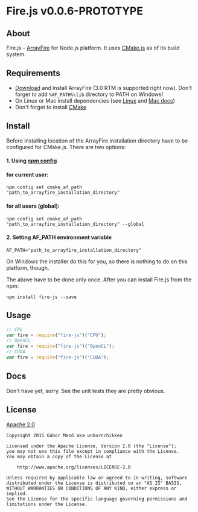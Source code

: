 # Fire.js v0.0.6-PROTOTYPE

## About

Fire.js - [ArrayFire](http://arrayfire.com/) for Node.js platform. It uses [CMake.js](https://github.com/unbornchikken/cmake-js) as of its build system.

## Requirements

- [Download](http://arrayfire.com/download/) and install ArrayFire (3.0 RTM is supported right now). Don't forget to add `%AF_PATH%\lib` directory to PATH on Windows!    
- On Linux or Mac install dependencies (see [Linux](https://github.com/arrayfire/arrayfire/wiki/Build-Instructions-for-Linux#installing-dependencies) and [Mac docs](https://github.com/arrayfire/arrayfire/wiki/Build-Instructions-for-OSX#installing-dependencies))
- Don't forget to install [CMake](http://www.cmake.org/)

## Install

Before installing location of the ArrayFire installation directory have to be configured for CMake.js. There are two options:

#### 1. Using [npm config](https://github.com/unbornchikken/cmake-js#npm-config-integration)

#### for current user:

```
npm config set cmake_af_path "path_to_arrayfire_installation_directory"
```

#### for all users (global):

```
npm config set cmake_af_path "path_to_arrayfire_installation_directory" --global
```

#### 2. Setting AF_PATH environment variable

```
AF_PATH="path_to_arrayfire_installation_directory"
```

On Windows the installer do this for you, so there is nothing to do on this platform, though.

The above have to be done only once. After you can install Fire.js from the npm:

```
npm install fire-js --save
```

## Usage

```js
// CPU
var fire = require("fire-js")("CPU");
// OpenCL
var fire = require("fire-js")("OpenCL");
// CUDA
var fire = require("fire-js")("CUDA");
```

## Docs

Don't have yet, sorry. See the unit tests they are pretty obvious.

## License

[Apache 2.0](https://github.com/unbornchikken/fire-js/blob/master/LICENSE)

```
Copyright 2015 Gábor Mező aka unbornchikken

Licensed under the Apache License, Version 2.0 (the "License");
you may not use this file except in compliance with the License.
You may obtain a copy of the License at

    http://www.apache.org/licenses/LICENSE-2.0

Unless required by applicable law or agreed to in writing, software
distributed under the License is distributed on an "AS IS" BASIS,
WITHOUT WARRANTIES OR CONDITIONS OF ANY KIND, either express or implied.
See the License for the specific language governing permissions and
limitations under the License.
```
